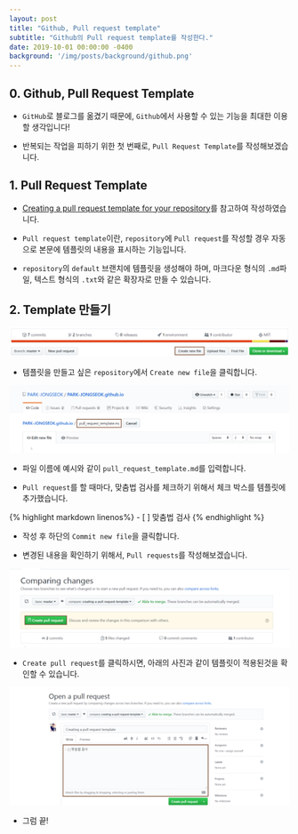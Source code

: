 ```yaml
---
layout: post
title: "Github, Pull request template"
subtitle: "Github의 Pull request template를 작성한다."
date: 2019-10-01 00:00:00 -0400
background: '/img/posts/background/github.png'
---
```


## 0. Github, Pull Request Template

- `GitHub`로 블로그를 옮겼기 때문에, `Github`에서 사용할 수 있는 기능을 최대한 이용할 생각입니다!

- 반복되는 작업을 피하기 위한 첫 번째로, `Pull Request Template`를 작성해보겠습니다.

## 1. Pull Request Template

- [Creating a pull request template for your repository](https://help.github.com/en/articles/creating-a-pull-request-template-for-your-repository)를 참고하여 작성하였습니다.

- `Pull request template`이란, `repository`에 `Pull request`를 작성할 경우 자동으로 본문에 템플릿의 내용을 표시하는 기능입니다.

- `repository`의 `default` 브랜치에 템플릿을 생성해야 하며, 마크다운 형식의 `.md`파일, 텍스트 형식의 `.txt`와 같은 확장자로 만들 수 있습니다.

## 2. Template 만들기

![creating-pull-request-template-1](\img\posts\creating-pull-request-template-1.png)

- 템플릿을 만들고 싶은 `repository`에서 `Create new file`을 클릭합니다.

![creating-pull-request-template-2](\img\posts\creating-pull-request-template-2.png)

- 파일 이름에 예시와 같이 `pull_request_template.md`를 입력합니다.

- `Pull request`를 할 때마다, 맞춤법 검사를 체크하기 위해서 체크 박스를 템플릿에 추가했습니다.

{% highlight markdown linenos%}
    -  [ ] 맞춤법 검사
{% endhighlight %}

- 작성 후 하단의 `Commit new file`을 클릭합니다.

- 변경된 내용을 확인하기 위해서, `Pull requests`를 작성해보겠습니다.

![creating-pull-request-template-3](\img\posts\creating-pull-request-template-3.png)

- `Create pull request`를 클릭하시면, 아래의 사진과 같이 템플릿이 적용된것을 확인할 수 있습니다.

![creating-pull-request-template-4](\img\posts\creating-pull-request-template-4.png)

- 그럼 끝!
